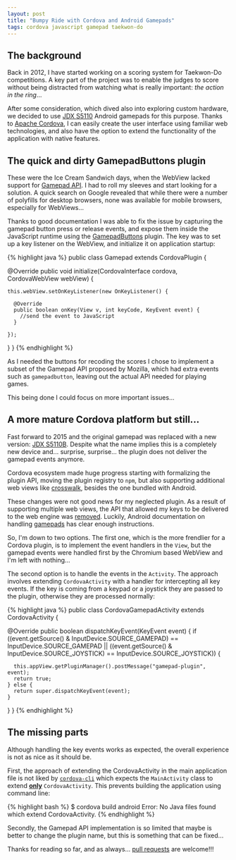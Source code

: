 ```yaml
---
layout: post
title: "Bumpy Ride with Cordova and Android Gamepads"
tags: cordova javascript gamepad taekwon-do
---
```


## The background

Back in 2012, I have started working on a scoring system for Taekwon-Do competitions. A key part of the project was to enable the judges to score without being distracted from watching what is really important: _the action in the ring_... 

After some consideration, which dived also into exploring custom hardware, we decided to use [JDX S5110](https://en.wikipedia.org/wiki/JXD_S5110) Android gamepads for this purpose. Thanks to [Apache Cordova](http://cordova.apache.org), I can easily create the user interface using familiar web technologies, and also have the option to extend the functionality of the application with native features.

## The quick and dirty GamepadButtons plugin

These were the Ice Cream Sandwich days, when the WebView lacked support for [Gamepad API](http://www.w3.org/TR/gamepad/). I had to roll my sleeves and start looking for a solution. A quick search on Google revealed that while there were a number of polyfills for desktop browsers, none was available for mobile browsers, especially for WebViews...

Thanks to good documentation I was able to fix the issue by capturing the gamepad button press or release events, and expose them inside the JavaScript runtime using the [GamepadButtons](https://github.com/vstirbu/GamepadButtons) plugin. The key was to set up a key listener on the WebView, and initialize it on application startup:

{% highlight java %}
public class Gamepad extends CordovaPlugin {
  
  @Override
  public void initialize(CordovaInterface cordova, CordovaWebView webView) {
    
    this.webView.setOnKeyListener(new OnKeyListener() {
      
      @Override
      public boolean onKey(View v, int keyCode, KeyEvent event) {
        //send the event to JavaScript
      }
      
    });
  }
}
{% endhighlight %}

As I needed the buttons for recoding the scores I chose to implement a subset of the Gamepad API proposed by Mozilla, which had extra events such as `gamepadbutton`, leaving out the actual API needed for playing games.

This being done I could focus on more important issues...

## A more mature Cordova platform but still...

Fast forward to 2015 and the original gamepad was replaced with a new version: [JDX S5110B](http://www.jxd.hk/game-console/s5110b/). Despite what the name implies this is a completely new device and... surprise, surprise... the plugin does not deliver the gamepad events anymore.

Cordova ecosystem made huge progress starting with formalizing the plugin API, moving the plugin registry to `npm`, but also supporting additional web views like [crosswalk](https://crosswalk-project.org), besides the one bundled with Android.

These changes were not good news for my neglected plugin. As a result of supporting multiple web views, the API that allowed my keys to be delivered to the web engine was [removed](https://issues.apache.org/jira/browse/CB-9005). Luckily, Android documentation on handling [gamepads](http://developer.android.com/training/game-controllers/controller-input.html) has clear enough instructions.

So, I'm down to two options. The first one, which is the more frendlier for a Cordova plugin, is to implement the event handlers in the `View`, but the gamepad events were handled first by the Chromium based WebView and I'm left with nothing...

The second option is to handle the events in the `Activity`. The approach involves extending `CordovaActivity` with a handler for intercepting all key events. If the key is coming from a keypad or a joystick they are passed to the plugin, otherwise they are processed normally:

{% highlight java %}
public class CordovaGamepadActivity extends CordovaActivity {

  @Override
  public boolean dispatchKeyEvent(KeyEvent event) {
    if ((event.getSource() & InputDevice.SOURCE_GAMEPAD) == InputDevice.SOURCE_GAMEPAD
      || ((event.getSource() & InputDevice.SOURCE_JOYSTICK) == InputDevice.SOURCE_JOYSTICK)) {

      this.appView.getPluginManager().postMessage("gamepad-plugin", event);
      return true;
    } else {
      return super.dispatchKeyEvent(event);
    }
  }
}
{% endhighlight %}

## The missing parts

Although handling the key events works as expected, the overall experience is not as nice as it should be.

First, the approach of extending the CordovaActivity in the main application file is not liked by [`cordova-cli`](https://github.com/apache/cordova-cli) which expects the `MainActivity` class to extend __[only](https://github.com/apache/cordova-lib/blob/master/cordova-lib/src/cordova/metadata/android_parser.js#L267)__ `CordovaActivity`. This prevents building the application using command line:

{% highlight bash %}
$ cordova build android
Error: No Java files found which extend CordovaActivity.
{% endhighlight %}

Secondly, the Gamepad API implementation is so limited that maybe is better to change the plugin name, but this is something that can be fixed...

Thanks for reading so far, and as always... [pull requests]((https://github.com/vstirbu/GamepadButtons)) are welcome!!! 
 